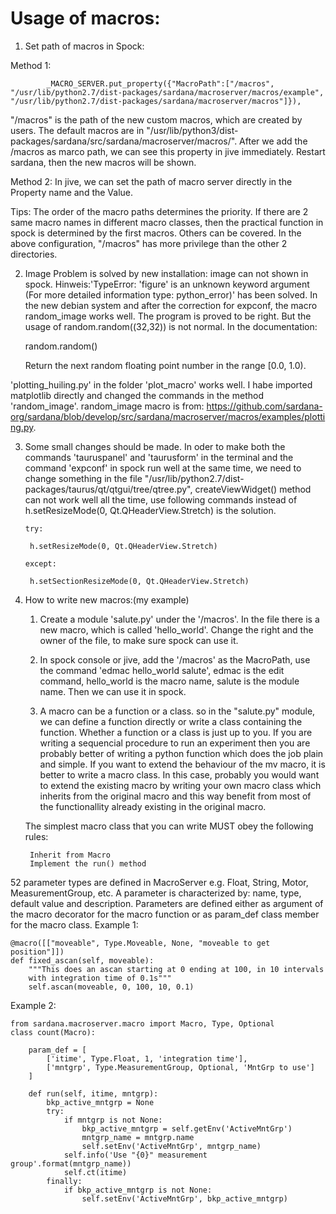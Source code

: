 # Usage of macros: 

1. Set path of macros in Spock:

Method 1: 
          
            _MACRO_SERVER.put_property({"MacroPath":["/macros", "/usr/lib/python2.7/dist-packages/sardana/macroserver/macros/example", "/usr/lib/python2.7/dist-packages/sardana/macroserver/macros"]}),
           
  "/macros" is the path of the new custom macros, which are created by users. The default macros are in "/usr/lib/python3/dist-packages/sardana/src/sardana/macroserver/macros/". After we add the /macros as marco path, we can see this property in jive immediately. Restart sardana, then the new macros will be shown.

Method 2: 
In jive, we can set the path of macro server directly in the Property name and the Value. 

Tips: The order of the macro paths determines the priority. If there are 2 same macro names in different macro classes, then the practical function in spock is determined by the first macros. Others can be covered. In the above configuration, "/macros" has more privilege than the other 2 directories. 


2. Image Problem is solved by new installation: image can not shown in spock. Hinweis:'TypeError: 'figure' is an unknown keyword argument
(For more detailed information type: python_error)' has been solved. In the new debian system and after the correction for expconf, the macro random_image works well. The program is proved to be right. But the usage of random.random((32,32)) is not normal. In the documentation: 
    

    random.random()

    Return the next random floating point number in the range [0.0, 1.0).
    
    
 'plotting_huiling.py' in the folder 'plot_macro' works well. I habe imported matplotlib directly and changed the commands in the method 'random_image'. random_image macro is from: https://github.com/sardana-org/sardana/blob/develop/src/sardana/macroserver/macros/examples/plotting.py.

3.  Some small changes should be made. In oder to make both the commands 'tauruspanel' and 'taurusform' in the terminal and the command 'expconf' in spock run well at the same time, we need to change something in the file "/usr/lib/python2.7/dist-packages/taurus/qt/qtgui/tree/qtree.py", createViewWidget() method can not work well all the time, use following commands instead of h.setResizeMode(0, Qt.QHeaderView.Stretch) is the solution.  


    
        try:
    
         h.setResizeMode(0, Qt.QHeaderView.Stretch)
         
        except:
     
         h.setSectionResizeMode(0, Qt.QHeaderView.Stretch)
         
 
4. How to write new macros:(my example)

    1. Create a module 'salute.py' under the '/macros'. In the file there is a new macro, which is called 'hello_world'. Change the right and the owner of the file, to make sure spock can use it. 

    2. In spock console or jive, add the '/macros' as the MacroPath, use the command 'edmac hello_world salute', edmac is the edit command, hello_world is the macro name, salute is the module name. Then we can use it in spock. 
    
   3.  A macro can be a function or a class.  so in the "salute.py" module, we can define a function directly or write a class containing the function. Whether a function or a class is just up to you. If you are writing a sequencial procedure to run an experiment then you are probably better of writing a python function which does the job plain and simple. If you want to extend the behaviour of the mv macro, it is better to write a macro class. In this case, probably you would want to extend the existing macro by writing your own macro class which inherits from the original macro and this way benefit from most of the functionallity already existing in the original macro.

   
   
   The simplest macro class that you can write MUST obey the following rules:

        Inherit from Macro
        Implement the run() method

52 parameter types are defined in MacroServer e.g. Float, String, Motor, MeasurementGroup, etc. A parameter is characterized by: name, type, default value and description.
Parameters are defined either as argument of the macro decorator for the macro function or as param_def class member for the macro class.
Example 1:

    @macro([["moveable", Type.Moveable, None, "moveable to get position"]])
    def fixed_ascan(self, moveable):
        """This does an ascan starting at 0 ending at 100, in 10 intervals
        with integration time of 0.1s"""
        self.ascan(moveable, 0, 100, 10, 0.1)


Example 2:

    from sardana.macroserver.macro import Macro, Type, Optional
    class count(Macro):

        param_def = [
            ['itime', Type.Float, 1, 'integration time'],
            ['mntgrp', Type.MeasurementGroup, Optional, 'MntGrp to use']
        ]

        def run(self, itime, mntgrp):
            bkp_active_mntgrp = None
            try:
                if mntgrp is not None:
                    bkp_active_mntgrp = self.getEnv('ActiveMntGrp')
                    mntgrp_name = mntgrp.name
                    self.setEnv('ActiveMntGrp', mntgrp_name)
                self.info('Use "{0}" measurement group'.format(mntgrp_name))
                self.ct(itime)
            finally:
                if bkp_active_mntgrp is not None:
                    self.setEnv('ActiveMntGrp', bkp_active_mntgrp)

   
   
